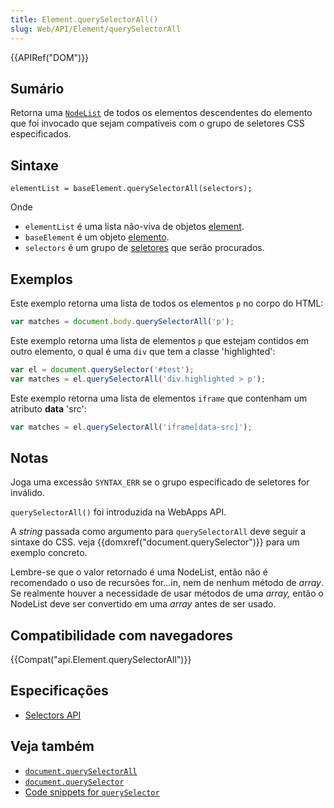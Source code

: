 ```yaml
---
title: Element.querySelectorAll()
slug: Web/API/Element/querySelectorAll
---
```


{{APIRef("DOM")}}

## Sumário

Retorna uma [`NodeList`](/pt-BR/docs/DOM/NodeList) de todos os elementos descendentes do elemento que foi invocado que sejam compatíveis com o grupo de seletores CSS especificados.

## Sintaxe

```
elementList = baseElement.querySelectorAll(selectors);
```

Onde

- `elementList` é uma lista não-viva de objetos [element](/pt-BR/docs/DOM/element).
- `baseElement` é um objeto [elemento](/pt-BR/docs/DOM/element).
- `selectors` é um grupo de [seletores](/pt-BR/docs/Web/Guide/CSS/Getting_Started/Selectors) que serão procurados.

## Exemplos

Este exemplo retorna uma lista de todos os elementos `p` no corpo do HTML:

```js
var matches = document.body.querySelectorAll('p');
```

Este exemplo retorna uma lista de elementos `p` que estejam contidos em outro elemento, o qual é uma `div` que tem a classe 'highlighted':

```js
var el = document.querySelector('#test');
var matches = el.querySelectorAll('div.highlighted > p');
```

Este exemplo retorna uma lista de elementos `iframe` que contenham um atributo **data** 'src':

```js
var matches = el.querySelectorAll('iframe[data-src]');
```

## Notas

Joga uma excessão `SYNTAX_ERR` se o grupo especificado de seletores for inválido.

`querySelectorAll()` foi introduzida na WebApps API.

A _string_ passada como argumento para `querySelectorAll` deve seguir a sintaxe do CSS. veja {{domxref("document.querySelector")}} para um exemplo concreto.

Lembre-se que o valor retornado é uma NodeList, então não é recomendado o uso de recursões for...in, nem de nenhum método de _array_. Se realmente houver a necessidade de usar métodos de uma _array,_ então o NodeList deve ser convertido em uma _array_ antes de ser usado.

## Compatibilidade com navegadores

{{Compat("api.Element.querySelectorAll")}}

## Especificações

- [Selectors API](http://www.w3.org/TR/selectors-api/)

## Veja também

- [`document.querySelectorAll`](/pt-BR/docs/DOM/Document.querySelectorAll)
- [`document.querySelector`](/pt-BR/docs/DOM/Document.querySelector)
- [Code snippets for `querySelector`](/pt-BR/docs/Code_snippets/QuerySelector)
